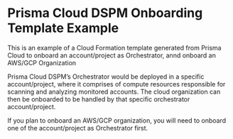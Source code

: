 # Prisma Cloud DSPM Onboarding Template Example
This is an example of a Cloud Formation template generated from Prisma Cloud to onboard an account/project as Orchestrator, annd onboard an AWS/GCP Organization

Prisma Cloud DSPM’s Orchestrator would be deployed in a specific account/project, where it comprises of compute resources responsible for scanning and analyzing monitored accounts. The cloud organization can then be onboarded to be handled by that specific orchestrator account/project.

If you plan to onboard an AWS/GCP organization, you will need to onboard one of the account/project as Orchestrator first.